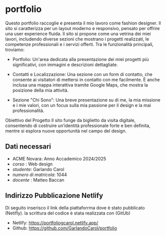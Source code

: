 # portfolio
Questo portfolio raccoglie e presenta il mio lavoro come fashion designer. Il sito si caratterizza per un layout moderno e responsivo, pensato per offrire una user experience fluida.
Il sito si propone come una vetrina dei miei lavori, includendo diverse sezioni che mostrano i progetti realizzati, le competenze professionali e i servizi offerti. Tra le funzionalità principali, troviamo:

- Portfolio: Un'area dedicata alla presentazione dei miei progetti più significativi, con immagini e descrizioni dettagliate.

- Contatti e Localizzazione: Una sezione con un form di contatto, che consente ai visitatori di mettersi in contatto con me facilmente. È anche inclusa una mappa interattiva tramite Google Maps, che mostra la posizione della mia attività.

- Sezione "Chi Sono": Una breve presentazione su di me, la mia missione e i mie valori, con un focus sulla mia passione per il design e la mai professionalità.

Obiettivo del Progetto
Il sito funge da biglietto da visita digitale, consentendo di costruire un’identità professionale forte e ben definita, mentre si esplora nuove opportunità nel campo del design.

## Dati necessari
-  ACME Novara: Anno Accademico 2024/2025
- _corso_ : Web design
- _studente_: Garlando Carol
- _numero di matricola_: 1044
- _docente_ : Matteo Baccan

## Indirizzo Pubblicazione Netlify
Di seguito inserisco il link della piattaforrma dove è stato pubblicato (Netifly). la scrittura del codice è stata realizzata con (GitUb) 

- Netlify: https://portfoliogcarol.netlify.app/
- Github: https://github.com/GarlandoCarol/portfolio
